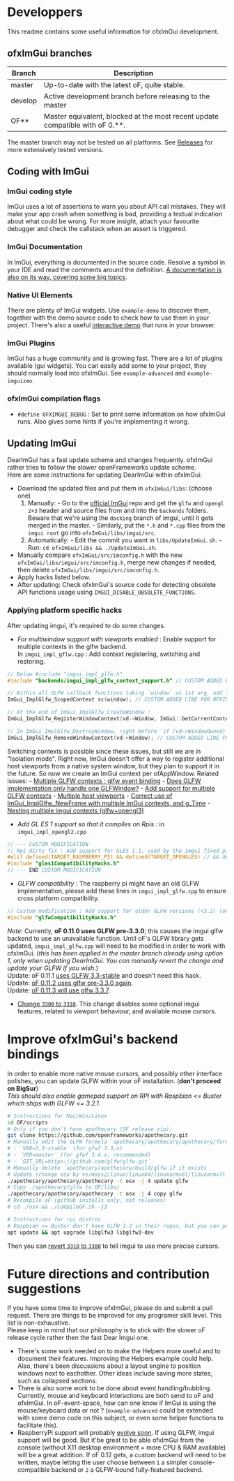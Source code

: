 # Developpers

This readme contains some useful information for ofxImGui development.

## ofxImGui branches

| Branch   | Description |
| ---------|-------------|
| master   | Up-to-date with the latest oF, quite stable. |
| develop  | Active development branch before releasing to the master |
| OF**     | Master equivalent, blocked at the most recent update compatible with oF 0.**. |

The master branch may not be tested on all platforms. See [Releases](https://github.com/daandelange/ofxImGui/releases/) for more extensively tested versions.

## Coding with ImGui

### ImGui coding style
ImGui uses a lot of assertions to warn you about API call mistakes. They will make your app crash when something is bad, providing a textual indication about what could be wrong. For more insight, attach your favourite debugger and check the callstack when an assert is triggered.

### ImGui Documentation
In ImGui, everything is documented in the source code. Resolve a symbol in your IDE and read the comments around the definition. [A documentation is also on its way, covering some big topics](https://github.com/ocornut/imgui/tree/master/docs).

### Native UI Elements
There are plenty of ImGui widgets. Use `example-demo` to discover them, together with the demo source code to check how to use them in your project. There's also a useful [interactive demo](https://pthom.github.io/imgui_manual_online/) that runs in your browser.

### ImGui Plugins
ImGui has a huge community and is growing fast. There are a lot of plugins available (gui widgets). You can easily add some to your project, they should normally load into ofxImGui. See `example-advanced` and `example-imguizmo`.

### ofxImGui compilation flags
- `#define OFXIMGUI_DEBUG` : Set to print some information on how ofxImGui runs. Also gives some hints if you're implementing it wrong.

## Updating ImGui
DearImGui has a fast update scheme and changes frequently. ofxImGui rather tries to follow the slower openFrameworks update scheme.  
Here are some instructions for updating DearImGui within ofxImGui:
- Download the updated files and put them in `ofxImGui/libs`: (choose one)
    1. Manually:
      - Go to the [official ImGui](https://github.com/ocornut/imgui/tree/docking/) repo and get the `glfw` and `opengl 2+3` header and source files from and into the `backends` folders. Beware that we're using the `docking` branch of imgui, until it gets merged in the master.
      - Similarly, put the `*.h` and `*.cpp` files from the `imgui root` go into `ofxImGui/libs/imgui/src`.
    2. Automatically:
      - Edit the commit you want in `libs/UpdateImGui.sh`.
      - Run: `cd ofxImGui/libs && ./UpdateImGui.sh`.
- Manually compare `ofxImGui/src/imconfig.h` with the new `ofxImGui/libs/imgui/src/imconfig.h`, merge new changes if needed, then delete `ofxImGui/libs/imgui/src/imconfig.h`.
- Apply hacks listed below.
- After updating: Check ofxImGui's source code for detecting obsolete API functions usage using `IMGUI_DISABLE_OBSOLETE_FUNCTIONS`.

### Applying platform specific hacks
After updating imgui, it's required to do some changes.
- *For multiwindow support with viewports enabled* : Enable support for multiple contexts in the glfw backend.  
In `imgui_impl_gflw.cpp` : Add context registering, switching and restoring.
````cpp
// Below #include "imgui_impl_glfw.h"
#include "backends/imgui_impl_glfw_context_support.h" // CUSTOM ADDED LINE FOR OFXIMGUI

// Within all GLFW callback functions taking `window` as 1st arg, add this to the begin :
ImGui_ImplGlfw_ScopedContext sc(window); // CUSTOM ADDED LINE FOR OFXIMGUI

// At the end of ImGui_ImplGlfw_CreateWindow :
ImGui_ImplGlfw_RegisterWindowContext(vd->Window, ImGui::GetCurrentContext()); // CUSTOM ADDED LINE FOR OFXIMGUI

// In ImGui_ImplGlfw_DestroyWindow, right before `if (vd->WindowOwned)` :
ImGui_ImplGlfw_RemoveWindowContext(vd->Window); // CUSTOM ADDED LINE FOR OFXIMGUI
````  
Switching contexts is possible since these issues, but still we are in "Isolation mode". Right now, ImGui doesn't offer a way to register additional host viewports from a native system window, but they plan to support it in the future. So now we create an ImGui context per ofAppWindow.
Related issues:
     - [Multiple GLFW contexts : glfw event binding](https://github.com/ocornut/imgui/issues/5439)
     - [Does GLFW implementation only handle one GLFWindow?](https://discourse.dearimgui.org/t/does-glfw-implementation-only-handle-one-glfwindow/305)
     - [Add support for multiple GLFW contexts](https://github.com/ocornut/imgui/pull/3934)
     - [Multiple host viewports](https://github.com/ocornut/imgui/issues/3012)
     - [Correct use of ImGui_ImplGlfw_NewFrame with multiple ImGui contexts, and g_Time](https://github.com/ocornut/imgui/issues/2526)
     - [Nesting multiple imgui contexts (glfw+opengl3)](https://github.com/ocornut/imgui/issues/2004)
- *Add GL ES 1 support so that it compiles on Rpis :*  in `imgui_impl_opengl2.cpp`
````cpp
// --- CUSTOM MODIFICATION
// Rpi dirty fix : Add support for GLES 1.1, used by the imgui fixed pipeline.
#elif defined(TARGET_RASPBERRY_PI) && defined(TARGET_OPENGLES) // && defined(IMGUI_IMPL_OPENGL_ES1)
#include "gles1CompatibilityHacks.h"
// --- END CUSTOM MODIFICATION
````
- *GLFW compatibility* : The raspberry pi might have an old GLFW implementation, please add these lines in `imgui_impl_glfw.cpp` to ensure cross platform compatibility.  
````cpp
// Custom modification : Add support for older GLFW versions (<3.2) (on Rpi Stretch for example)
#include "glfwCompatibilityHacks.h"
````
 *Note:* Currently, **oF 0.11.0 uses GLFW pre-3.3.0**; this causes the imgui glfw backend to use an unavailable function. Until oF's GLFW library gets updated, `imgui_impl_glfw.cpp` will need to be modified in order to work with ofxImGui. (_this has been applied in the master branch already using option 1, only when updating DearImGui. You can manually revert the change and update your GLFW if you wish._)  
Update: oF 0.11.1 [uses GLFW 3.3-stable](https://github.com/openframeworks/apothecary/commit/68a0ec866341a8487d5c555311f3d5975bd62436) and doesn't need this hack.  
Update: [oF 0.11.2 uses glfw pre-3.3.0 again](https://github.com/openframeworks/apothecary/pull/197).  
Update: [oF 0.11.3 will use glfw 3.3.7](https://github.com/openframeworks/apothecary/pull/225).  
  - [Change `3300` to `3310`](https://github.com/ocornut/imgui/blob/dd4ca70b0d612038edadcf37bf601c0f21206d28/backends/imgui_impl_glfw.cpp#L62). This change disables some optional imgui features, related to viewport behaviour, and available mouse cursors.  

# Improve ofxImGui's backend bindings
In order to enable more native mouse cursors, and possibly other interface polishes, you can update GLFW within your oF installation. (**don't proceed on BigSur**)  
_This should also enable gamepad support on RPI with Raspbian <= Buster which ships with GLFW <= 3.2.1._  
````bash
# Instructions for Mac/Win/Linux
cd OF/scripts
# Only if you don't have apothecary (OF release zip):
git clone https://github.com/openframeworks/apothecary.git
# Manually edit the GLFW formula `apothecary/apothecary/apothecary/formulas/glfw.sh`, change to :
# - `VER=3.3-stable` (for gfwf 3.3.x)
# - `VER=master` (for gfwf 3.4.x, recommended)
# - `GIT_URL=https://github.com/glfw/glfw.git`
# Manually delete `apothecary/apothecary/build/glfw if it exists
# Update (change osx by vs/msys2/linux/linux64/linuxarmv6l/linuxarmv7l or remove `-t osx` for autoselect)
./apothecary/apothecary/apothecary -t osx -j 4 update glfw
# Copy ./apothecary/glfw to OF/libs/
./apothecary/apothecary/apothecary -t osx -j 4 copy glfw
# Recompile oF (github installs only, not releases)
# cd ./osx && ./compileOF.sh -j3
````  
````bash
# Instructions for rpi distros
# Raspbian <= Buster don't have GLFW 3.3 in their repos, but you can pray.
apt update && apt upgrade libglfw3 libglfw3-dev
````  
Then you can [revert `3310` to `3300`](https://github.com/ocornut/imgui/blob/dd4ca70b0d612038edadcf37bf601c0f21206d28/backends/imgui_impl_glfw.cpp#L62) to tell imgui to use more precise cursors.

# Future directions and contribution suggestions
If you have some time to improve ofxImGui, please do and submit a pull request. There are things to be improved for any programer skill level. This list is non-exhaustive.  
Please keep in mind that our philosophy is to stick with the slower oF release cycle rather then the fast Dear Imgui one.

 - There's some work needed on to make the Helpers more useful and to document their features. Improving the Helpers example could help. Also, there's been discussions about a layout engine to position windows next to eachother. Other ideas include saving more states, such as collapsed sections.
 - There is also some work to be done about event handling/bubbling. Currently, mouse and keyboard interactions are both send to oF and ofxImGui. In oF-event-space, how can one know if ImGui is using the mouse/keyboard data or not ? (`example-advanced` could be extended with some demo code on this subject, or even some helper functions to facilitate this).  
- RaspberryPi support will probably [evolve soon](https://github.com/openframeworks/openFrameworks/issues/6713). If using GLFW, imgui support will be good. But it'be great to be able ofxImGui from the console (without X11 desktop environment = more CPU & RAM available) will be a great addition. If oF 0.12 gets, a custom backend will need to be written, maybe letting the user choose between `1` a simpler console-compatible backend or `2` a GLFW-bound fully-featured backend.
